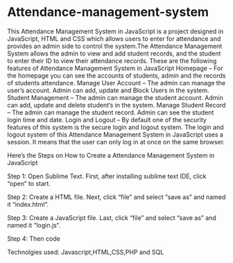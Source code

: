# Attendance-management-system

This Attendance Management System in JavaScript is a project designed in JavaScript, HTML and CSS which allows users to enter for attendance and provides an admin side to control the system.The Attendance Management System allows the admin to view and add student records, and the student to enter their ID to view their attendance records.
These are the following features of Attendance Management System in JavaScript
Homepage – For the homepage you can see the accounts of students, admin and the records of students attendance.
Manage User Account – The admin can manage the user’s account. Admin can add, update and Block Users in the system.
Student Management – The admin can manage the student account. Admin can add, update and delete student’s in the system.
Manage Student Record – The admin can manage the student record. Admin can see the student login time and date.
Login and Logout – By default one of the security features of this system is the secure login and logout system. The login and logout system of this Attendance Management System in JavaScript uses a session. It means that the user can only log in at once on the same browser.

Here’s the Steps on How to Create a Attendance Management System in JavaScript

Step 1: Open Sublime Text.
First, after installing sublime text IDE, click “open” to start.

Step 2: Create a HTML file.
Next, click “file” and select “save as” and named it “index.html“.

Step 3: Create a JavaScript file.
Last, click “file” and select “save as” and named it “login.js“.

Step 4: Then code

Technolgies used: Javascript,HTML,CSS,PHP and SQL
